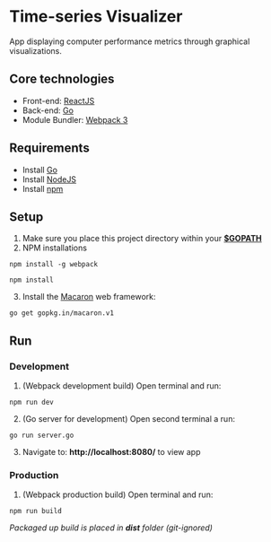 # Time-series Visualizer

App displaying computer performance metrics through graphical visualizations.

## Core technologies
- Front-end: [ReactJS](https://reactjs.org/)
- Back-end: [Go](https://golang.org/)
- Module Bundler: [Webpack 3](https://webpack.js.org/)

## Requirements
- Install [Go](https://golang.org/doc/install)
- Install [NodeJS](https://nodejs.org/en/download/)
- Install [npm](https://www.npmjs.com/get-npm)

## Setup

1. Make sure you place this project directory within your [__$GOPATH__](https://golang.org/doc/code.html#GOPATH)
2. NPM installations

  `npm install -g webpack`

  `npm install`

3. Install the [Macaron](https://go-macaron.com/) web framework:

  `go get gopkg.in/macaron.v1`

## Run
### Development
1. (Webpack development build) Open terminal and run:

`npm run dev`

2. (Go server for development) Open second terminal a run:

`go run server.go`

3. Navigate to: __http://localhost:8080/__ to view app

### Production
1. (Webpack production build) Open terminal and run:

`npm run build`

*Packaged up build is placed in __dist__ folder (git-ignored)*
